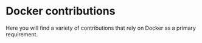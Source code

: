 # Docker contributions

Here you will find a variety of contributions that rely on Docker as a primary requirement.
